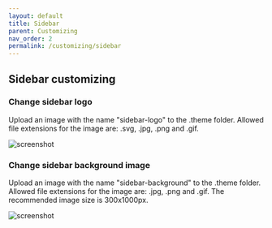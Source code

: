 ```yaml
---
layout: default
title: Sidebar
parent: Customizing
nav_order: 2
permalink: /customizing/sidebar
---
```


## Sidebar customizing

### Change sidebar logo
Upload an image with the name "sidebar-logo" to the .theme folder.
Allowed file extensions for the image are: .svg, .jpg, .png and .gif.

![screenshot](../assets/img/customizing/screenshot-sidebar-logo.png)

### Change sidebar background image
Upload an image with the name "sidebar-background" to the .theme folder.
Allowed file extensions for the image are: .jpg, .png and .gif. The
recommended image size is 300x1000px.

![screenshot](../assets/img/customizing/screenshot-sidebar-background.png)